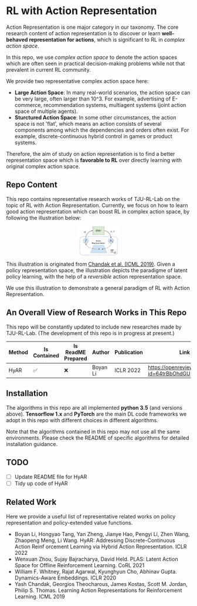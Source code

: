 # RL with Action Representation

Action Representation is one major category in our taxonomy. 
The core research content of action representation is to discover or learn **well-behaved representation for actions**, which is significant to RL in _complex action space_.

In this repo, we use _complex action space_ to denote the action spaces which are often seen in practical decision-making problems while not that prevalent in current RL community.

We provide two representative complex action space here:
- **Large Action Space**: In many real-world scenarios, the action space can be very large, often larger than 10^3. For example, advertising of E-commerce, recommendation systems, multiagent systems (joint action space of multiple agents).
- **Sturctured Action Space**: In some other circumstances, the action space is not 'flat', which means an action consists of several components among which the dependencies and orders often exist. For example, discrete-continuous hybrid control in games or product systems.

Therefore, the aim of study on action representation is to find a better representation space which is **favorable to RL** over directly learning with original complex action space.

## Repo Content

This repo contains representative research works of TJU-RL-Lab on the topic of RL with Action Representation.
Currently, we focus on how to learn good action representation which can boost RL in complex action space, by following the illustration below:


<div align=center><img align="center" src="./../assets/ar_readme_figs/ar_framework.png" alt="action_representation_framework" style="zoom:20%;" /></div>

This illustration is originated from [Chandak et al. (ICML 2019)](http://proceedings.mlr.press/v97/chandak19a.html). 
Given a policy representation space, the illustration depicts the paradigme of latent policy learning, with the help of a _reversible_ action representation space.

We use this illustration to demonstrate a general paradigm of RL with Action Representation.

## An Overall View of Research Works in This Repo  

This repo will be constantly updated to include new researches made by TJU-RL-Lab. 
(The development of this repo is in progress at present.)

| Method | Is Contained | Is ReadME Prepared | Author | Publication | Link |
| ------ | --- | --- | ------ | ------ | ------ |
| HyAR | ✅ | ❌ | Boyan Li  | ICLR 2022 | https://openreview.net/forum?id=64trBbOhdGU |


## Installation

The algorithms in this repo are all implemented **python 3.5** (and versions above). **Tensorflow 1.x** and **PyTorch** are the main DL code frameworks we adopt in this repo with different choices in different algorithms.

Note that the algorithms contained in this repo may not use all the same environments. Please check the README of specific algorithms for detailed installation guidance.

## TODO
- [ ] Update README file for HyAR
- [ ] Tidy up code of HyAR

## Related Work

Here we provide a useful list of representative related works on policy representation and policy-extended value functions.

- Boyan Li, Hongyao Tang, Yan Zheng, Jianye Hao, Pengyi Li, Zhen Wang, Zhaopeng Meng, Li Wang. HyAR: Addressing Discrete-Continuous Action Reinf
orcement Learning via Hybrid Action Representation. ICLR 2022
- Wenxuan Zhou, Sujay Bajracharya, David Held. PLAS: Latent Action Space for Offline Reinforcement Learning. CoRL 2021
- William F. Whitney, Rajat Agarwal, Kyunghyun Cho, Abhinav Gupta. Dynamics-Aware Embeddings. ICLR 2020
- Yash Chandak, Georgios Theocharous, James Kostas, Scott M. Jordan, Philip S. Thomas. Learning Action Representations for Reinforcement Learning.
ICML 2019

